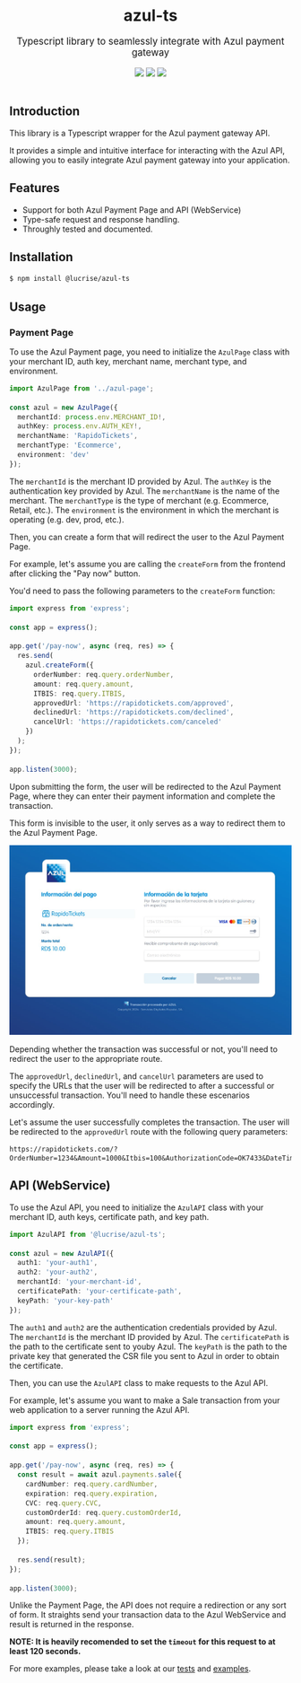 <div align="center">
    <h1>azul-ts</h1>
    <big>Typescript library to seamlessly integrate with Azul payment gateway</big>
    <div>
    <br/>
        <a href="https://github.com/lucrise-llc/azul-ts/pulse"><img src="https://img.shields.io/github/last-commit/lucrise-llc/azul-ts.svg"/></a>
        <a href="https://github.com/lucrise-llc/azul-ts/pulls"><img src="https://img.shields.io/github/issues-pr/lucrise-llc/azul-ts.svg"/></a>
        <a href="https://github.com/lucrise-llc/azul-ts/issues"><img src="https://img.shields.io/github/issues-closed/lucrise-llc/azul-ts.svg"/></a>
    </div>
</div>
<br/>
</div>

## Introduction

This library is a Typescript wrapper for the Azul payment gateway API.

It provides a simple and intuitive interface for interacting with the Azul API, allowing you to easily integrate Azul payment gateway into your application.

## Features

- Support for both Azul Payment Page and API (WebService)
- Type-safe request and response handling.
- Throughly tested and documented.

## Installation

```bash
$ npm install @lucrise/azul-ts
```

## Usage

### Payment Page

To use the Azul Payment page, you need to initialize the `AzulPage` class with your merchant ID, auth key, merchant name, merchant type, and environment.

```typescript
import AzulPage from '../azul-page';

const azul = new AzulPage({
  merchantId: process.env.MERCHANT_ID!,
  authKey: process.env.AUTH_KEY!,
  merchantName: 'RapidoTickets',
  merchantType: 'Ecommerce',
  environment: 'dev'
});
```

The `merchantId` is the merchant ID provided by Azul.
The `authKey` is the authentication key provided by Azul.
The `merchantName` is the name of the merchant.
The `merchantType` is the type of merchant (e.g. Ecommerce, Retail, etc.).
The `environment` is the environment in which the merchant is operating (e.g. dev, prod, etc.).

Then, you can create a form that will redirect the user to the Azul Payment Page.

For example, let's assume you are calling the `createForm` from the frontend after clicking the "Pay now" button.

You'd need to pass the following parameters to the `createForm` function:

```typescript
import express from 'express';

const app = express();

app.get('/pay-now', async (req, res) => {
  res.send(
    azul.createForm({
      orderNumber: req.query.orderNumber,
      amount: req.query.amount,
      ITBIS: req.query.ITBIS,
      approvedUrl: 'https://rapidotickets.com/approved',
      declinedUrl: 'https://rapidotickets.com/declined',
      cancelUrl: 'https://rapidotickets.com/canceled'
    })
  );
});

app.listen(3000);
```

Upon submitting the form, the user will be redirected to the Azul Payment Page, where they can enter their payment information and complete the transaction.

This form is invisible to the user, it only serves as a way to redirect them to the Azul Payment Page.

![Azul Payment Page](.github/azul-payment-page.png)

Depending whether the transaction was successful or not, you'll need to redirect the user to the appropriate route.

The `approvedUrl`, `declinedUrl`, and `cancelUrl` parameters are used to specify the URLs that the user will be redirected to after a successful or unsuccessful transaction. You'll need to handle these escenarios accordingly.

Let's assume the user successfully completes the transaction. The user will be redirected to the `approvedUrl` route with the following query parameters:

```
https://rapidotickets.com/?OrderNumber=1234&Amount=1000&Itbis=100&AuthorizationCode=OK7433&DateTime=20240502233454&ResponseCode=ISO8583&IsoCode=00&ResponseMessage=APROBADA&ErrorDescription=&RRN=2024050223345744343807&AuthHash=ead90f9eecf951f612a11bb6f722786ea2c68b78a147f40a13a7ec4be9ee0bd315eee55a5a96169e61516155e4b66c39ad764338de87c24b7ac88bf819965596&CustomOrderId=&CardNumber=54241802****1732&DataVaultToken=&DataVaultExpiration=&DataVaultBrand=&AzulOrderId=44343807&DCCOffered=1&DCCApplied=0&DCCCurrency=840&DCCCurrencyAlpha=USD&DCCExchangeRate=00185&DCCMarkup=500&DCCAmount=019&Discounted=0
```

## API (WebService)

To use the Azul API, you need to initialize the `AzulAPI` class with your merchant ID, auth keys, certificate path, and key path.

```typescript
import AzulAPI from '@lucrise/azul-ts';

const azul = new AzulAPI({
  auth1: 'your-auth1',
  auth2: 'your-auth2',
  merchantId: 'your-merchant-id',
  certificatePath: 'your-certificate-path',
  keyPath: 'your-key-path'
});
```

The `auth1` and `auth2` are the authentication credentials provided by Azul.
The `merchantId` is the merchant ID provided by Azul.
The `certificatePath` is the path to the certificate sent to youby Azul.
The `keyPath` is the path to the private key that generated the CSR file you sent to Azul in order to obtain the certificate.

Then, you can use the `AzulAPI` class to make requests to the Azul API.

For example, let's assume you want to make a Sale transaction from your web application to a server running the Azul API.

```typescript
import express from 'express';

const app = express();

app.get('/pay-now', async (req, res) => {
  const result = await azul.payments.sale({
    cardNumber: req.query.cardNumber,
    expiration: req.query.expiration,
    CVC: req.query.CVC,
    customOrderId: req.query.customOrderId,
    amount: req.query.amount,
    ITBIS: req.query.ITBIS
  });

  res.send(result);
});

app.listen(3000);
```

Unlike the Payment Page, the API does not require a redirection or any sort of form. It straights send your transaction data to the Azul WebService and result is returned in the response.

**NOTE: It is heavily recomended to set the `timeout` for this request to at least 120 seconds.**

For more examples, please take a look at our [tests](./tests) and [examples](./examples).
